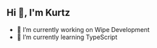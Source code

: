 ## Hi 👋, I'm Kurtz
- 🔭 I’m currently working on Wipe Development
- 🌱 I’m currently learning TypeScript

<!--
**Kurtzxxz/kurtzxxz** is a ✨ _special_ ✨ repository because its `README.md` (this file) appears on your GitHub profile.

Here are some ideas to get you started:

- 👯 I’m looking to collaborate on ...
- 🤔 I’m looking for help with ...
- 💬 Ask me about ...
- 📫 How to reach me: ...
- 😄 Pronouns: ...
- ⚡ Fun fact: ...
-->
